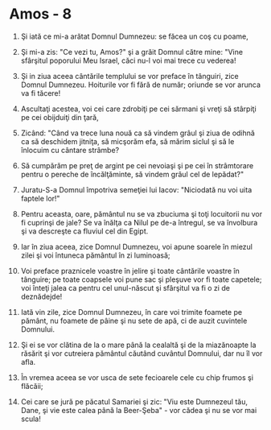 # Amos - 8

1. Şi iată ce mi-a arătat Domnul Dumnezeu: se făcea un coş cu poame, 

2. Şi mi-a zis: "Ce vezi tu, Amos?" şi a grăit Domnul către mine: "Vine sfârşitul poporului Meu Israel, căci nu-l voi mai trece cu vederea! 

3. Şi in ziua aceea cântările templului se vor preface în tânguiri, zice Domnul Dumnezeu. Hoiturile vor fi fără de număr; oriunde se vor arunca va fi tăcere! 

4. Ascultaţi acestea, voi cei care zdrobiţi pe cei sărmani şi vreţi să stârpiţi pe cei obijduiţi din ţară, 

5. Zicând: "Când va trece luna nouă ca să vindem grâul şi ziua de odihnă ca să deschidem jitniţa, să micşorăm efa, să mărim siclul şi să le înlocuim cu cântare strâmbe? 

6. Să cumpărăm pe preţ de argint pe cei nevoiaşi şi pe cei în strâmtorare pentru o pereche de încălţăminte, să vindem grâul cel de lepădat?" 

7. Juratu-S-a Domnul împotriva semeţiei lui Iacov: "Niciodată nu voi uita faptele lor!" 

8. Pentru aceasta, oare, pământul nu se va zbuciuma şi toţi locuitorii nu vor fi cuprinşi de jale? Se va înălţa ca Nilul pe de-a întregul, se va învolbura şi va descreşte ca fluviul cel din Egipt. 

9. Iar în ziua aceea, zice Domnul Dumnezeu, voi apune soarele în miezul zilei şi voi întuneca pământul în zi luminoasă; 

10. Voi preface praznicele voastre în jelire şi toate cântările voastre în tânguire; pe toate coapsele voi pune sac şi pleşuve vor fi toate capetele; voi înteţi jalea ca pentru cel unul-născut şi sfârşitul va fi o zi de deznădejde! 

11. Iată vin zile, zice Domnul Dumnezeu, în care voi trimite foamete pe pământ, nu foamete de pâine şi nu sete de apă, ci de auzit cuvintele Domnului. 

12. Şi ei se vor clătina de la o mare până la cealaltă şi de la miazănoapte la răsărit şi vor cutreiera pământul căutând cuvântul Domnului, dar nu îl vor afla. 

13. În vremea aceea se vor usca de sete fecioarele cele cu chip frumos şi flăcăii; 

14. Cei care se jură pe păcatul Samariei şi zic: "Viu este Dumnezeul tău, Dane, şi vie este calea până la Beer-Şeba" - vor cădea şi nu se vor mai scula! 

